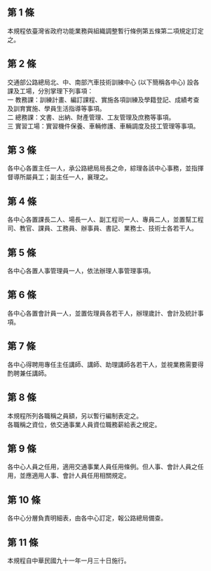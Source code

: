 第 1 條
-------
本規程依臺灣省政府功能業務與組織調整暫行條例第五條第二項規定訂定  
之。

第 2 條
-------
交通部公路總局北、中、南部汽車技術訓練中心 (以下簡稱各中心) 設各  
課及工場，分別掌理下列事項：  
一  教務課：訓練計畫、編訂課程、實施各項訓練及學籍登記、成績考查  
    及訓育實施、學員生活指導等事項。  
二  總務課：文書、出納、財產管理、工友管理及庶務等事項。  
三  實習工場：實習機件保養、車輛修護、車輛調度及技工管理等事項。

第 3 條
-------
各中心各置主任一人，承公路總局局長之命，綜理各該中心事務，並指揮  
督導所屬員工；副主任一人，襄理之。

第 4 條
-------
各中心各置課長二人、場長一人、副工程司一人、專員二人，並置幫工程  
司、教官、課員、工務員、辦事員、書記、業務士、技術士各若干人。

第 5 條
-------
各中心各置人事管理員一人，依法辦理人事管理事項。

第 6 條
-------
各中心各置會計員一人，並置佐理員各若干人，辦理歲計、會計及統計事  
項。

第 7 條
-------
各中心得聘用專任主任講師、講師、助理講師各若干人，並視業務需要得  
酌聘兼任講師。

第 8 條
-------
本規程所列各職稱之員額，另以暫行編制表定之。  
各職稱之資位，依交通事業人員資位職務薪給表之規定。

第 9 條
-------
各中心人員之任用，適用交通事業人員任用條例。但人事、會計人員之任  
用，並應適用人事、會計人員任用相關規定。

第 10 條
--------
各中心分層負責明細表，由各中心訂定，報公路總局備查。

第 11 條
--------
本規程自中華民國九十一年一月三十日施行。

